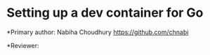 # Setting up a dev container for Go

*Primary author: Nabiha Choudhury https://github.com/chnabi

*Reviewer: 